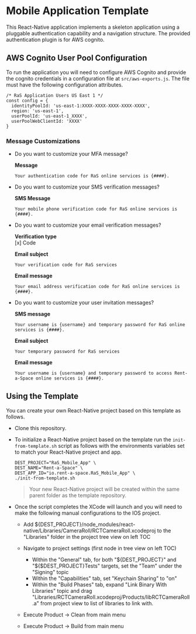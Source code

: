# Mobile Application Template

This React-Native application implements a skeleton application using a pluggable authentication capability and a navigation structure. The provided authentication plugin is for AWS cognito.

## AWS Cognito User Pool Configuration

To run the application you will need to configure AWS Cognito and provide the cognito credentials in a configuration file at `src/aws-exports.js`. The file must have the following configuration attributes.

```
/* RaS Application Users US East 1 */
const config = {
  identityPoolId: 'us-east-1:XXXX-XXXX-XXXX-XXXX-XXXX',
  region: 'us-east-1',
  userPoolId: 'us-east-1_XXXX',
  userPoolWebClientId: 'XXXX'
}
```

### Message Customizations

* Do you want to customize your MFA message?

  **Message**
  ```
  Your authentication code for RaS online services is {####}.
  ```

* Do you want to customize your SMS verification messages?

  **SMS Message**
  ```
  Your mobile phone verification code for RaS online services is {####}.
  ```

* Do you want to customize your email verification messages?

  **Verification type**\
  [x] Code

  **Email subject**
  ```
  Your verification code for RaS services
  ```

  **Email message**
  ```
  Your email address verification code for RaS online services is {####}.
  ```

* Do you want to customize your user invitation messages?

  **SMS message**
  ```
  Your username is {username} and temporary password for RaS online services is {####}.
  ```

  **Email subject**
  ```
  Your temporary password for RaS services
  ```

  **Email message**
  ```
  Your username is {username} and temporary password to access Rent-a-Space online services is {####}.
  ```

## Using the Template

You can create your own React-Native project based on this template as follows.

* Clone this repository.

* To initialize a React-Native project based on the template run the `init-from-template.sh` script as follows with the environments variables set to match your React-Native project and app.

  ```
  DEST_PROJECT="RaS_Mobile_App" \
  DEST_NAME="Rent-a-Space" \
  DEST_APP_ID="io.rent-a-space.RaS_Mobile_App" \
  ./init-from-template.sh
  ```

  > Your new React-Native project will be created within the same parent folder as the template repository.

* Once the script completes the XCode will launch and you will need to make the following manual configurations to the IOS project.

  * Add ${DEST_PROJECT}/node_modules/react-native/Libraries/CameraRoll/RCTCameraRoll.xcodeproj to 
    the "Libraries" folder in the project tree view on left TOC

  * Navigate to project settings (first node in tree view on left TOC)
    - Within the "General" tab, for both "${DEST_PROJECT}" and "${$DEST_PROJECT}Tests" targets, 
      set the "Team" under the "Signing" topic
    - Within the "Capabilities" tab, set "Keychain Sharing" to "on"
    - Within the "Build Phases" tab, expand "Link Binary With Libraries" topic and drag
      "Libraries/RCTCameraRoll.xcodeproj/Products/libRCTCameraRoll.a" from project view to
      list of libraries to link with.
 
  * Execute Product -> Clean from main menu
 
  * Execute Product -> Build from main menu
